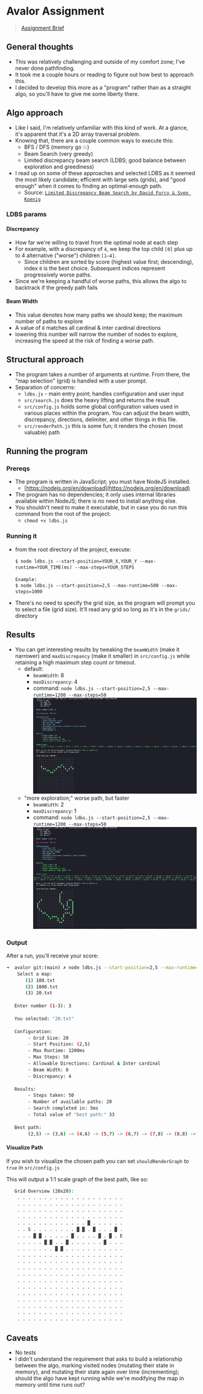 # Avalor Assignment

> [Assignment Brief](./SE_assessment_1_pathplanner_short.md)

## General thoughts
- This was relatively challenging and outside of my comfort zone; I've never done pathfinding.
- It took me a couple hours or reading to figure out how best to approach this.
- I decided to develop this more as a "program" rather than as a straight algo, so you'll have to give me some liberty there.

## Algo approach
- Like I said, I'm relatively unfamiliar with this kind of work. At a glance, it's apparent that it's a 2D array traversal problem.
- Knowing that, there are a couple common ways to execute this:
    - BFS / DFS (memory go 💥)
    - Beam Search (very greedy)
    - Limited discrepancy beam search (LDBS; good balance between exploration and greediness)
- I read up on some of these approaches and selected LDBS as it seemed the most likely candidate; efficient with large sets (grids), and "good enough" when it comes to finding an optimal-enough path.
    - Source: [`Limited Discrepancy Beam Search by David Furcy & Sven Koenig`](https://www.ijcai.org/Proceedings/05/Papers/0596.pdf)

### LDBS params
#### Discrepancy
- How far we're willing to travel from the optimal node at each step
- For example, with a discrepancy of `4`, we keep the top child `[0]` plus up to 4 alternative ("worse") children `[1–4]`.
    - Since children are sorted by score (highest value first; descending), index `0` is the best choice. Subsequent indices represent progressively worse paths.
- Since we're keeping a handful of worse paths, this allows the algo to backtrack if the greedy path fails

#### Beam Width
- This value denotes how many paths we should keep; the maximum number of paths to explore
- A value of `8` matches all cardinal & inter cardinal directions
- lowering this number will narrow the number of nodes to explore, increasing the speed at the risk of finding a worse path.

## Structural approach
- The program takes a number of arguments at runtime. From there, the "map selection" (grid) is handled with a user prompt.
- Separation of concerns:
    - `ldbs.js` - main entry point; handles configuration and user input
    - `src/search.js` does the heavy lifting and returns the result
    - `src/config.js` holds some global configuration values used in various places within the program. You can adjust the beam width, discrepancy, directions, delimiter, and other things in this file.
    - `src/renderPath.js` this is some fun; it renders the chosen (most valuable) path

## Running the program
### Prereqs
- The program is written in JavaScript; you must have NodeJS installed.
    - [https://nodejs.org/en/download](https://nodejs.org/en/download)
- The program has no dependencies; it only uses internal libraries available within NodeJS; there is no need to install anything else.
- You shouldn't need to make it executable, but in case you do run this command from the root of the project:
    - `chmod +x ldbs.js`

### Running it
- from the root directory of the project, execute:
    ```
    $ node ldbs.js --start-position=YOUR_X,YOUR_Y --max-runtime=YOUR_TIME(ms) --max-steps=YOUR_STEPS

    Example:
    $ node ldbs.js --start-position=2,5 --max-runtime=500 --max-steps=1000
    ```
- There's no need to specify the grid size, as the program will prompt you to select a file (grid size). It'll read any grid so long as it's in the `grids/` directory

## Results

- You can get interesting results by tweaking the `beamWidth` (make it narrower) and `maxDiscrepancy` (make it smaller) in `src/config.js` while retaining a high maximum step count or timeout.
    - default:
        - `beamWidth`: 8
        - `maxDiscrepancy`: 4
        - command: `node ldbs.js --start-position=2,5 --max-runtime=1200 --max-steps=50`
        ![beam8|discrep4](./assets/beam8|discrep4.png)
    - "more exploration;" worse path, but faster
        - `beamWidth`: 2
        - `maxDiscrepancy`: 1
        - command: `node ldbs.js --start-position=2,5 --max-runtime=1200 --max-steps=50`
        ![beam2|discrep1](./assets/beam2|discrep1.png)

### Output
After a run, you'll receive your score:
```bash
➜  avalor git:(main) ✗ node ldbs.js --start-position=2,5 --max-runtime=1200 --max-steps=50
    Select a map:
       (1) 100.txt
       (2) 1000.txt
       (3) 20.txt

   Enter number (1-3): 3
 
   You selected: "20.txt"

   Configuration:
        - Grid Size: 20
        - Start Position: (2,5)
        - Max Runtime: 1200ms
        - Max Steps: 50
        - Allowable Directions: Cardinal & Inter cardinal
        - Beam Width: 8
        - Discrepancy: 4
    
   Results:
        - Steps taken: 50
        - Number of available paths: 20
        - Search completed in: 5ms
        - Total value of "best path:" 33
    
   Best path:
        (2,5) -> (3,6) -> (4,6) -> (5,7) -> (6,7) -> (7,8) -> (8,8) -> (9,7) -> (10,6) -> (11,5) -> (12,5) -> (13,4) -> (14,5) -> (15,6) -> (16,7) -> (17,6) -> (18,5) -> (19,6)
```


#### Visualize Path
If you wish to visualize the chosen path you can set `shouldRenderGraph` to `true` in `src/config.js`

This will output a 1:1 scale graph of the best path, like so:
```bash
   Grid Overview (20x20):
    . . . . . . . . . . . . . . . . . . . . 
    . . . . . . . . . . . . . . . . . . . . 
    . . . . . . . . . . . . . . . . . . . . 
    . . . . . . . . . . . . . . . . . . . . 
    . . . . . . . . . . . . . ▓ . . . . . . 
    . . S . . . . . . . . ▓ ▓ . ▓ . . . ▓ . 
    . . . ▓ ▓ . . . . . ▓ . . . . ▓ . ▓ . E 
    . . . . . ▓ ▓ . . ▓ . . . . . . ▓ . . . 
    . . . . . . . ▓ ▓ . . . . . . . . . . . 
    . . . . . . . . . . . . . . . . . . . . 
    . . . . . . . . . . . . . . . . . . . . 
    . . . . . . . . . . . . . . . . . . . . 
    . . . . . . . . . . . . . . . . . . . . 
    . . . . . . . . . . . . . . . . . . . . 
    . . . . . . . . . . . . . . . . . . . . 
    . . . . . . . . . . . . . . . . . . . . 
    . . . . . . . . . . . . . . . . . . . . 
    . . . . . . . . . . . . . . . . . . . . 
    . . . . . . . . . . . . . . . . . . . . 
    . . . . . . . . . . . . . . . . . . . . 
```

## Caveats
- No tests
- I didn't understand the requirement that asks to build a relationship between the algo, marking visited nodes (mutating their state in memory), and mutating their state again over time (incrementing); should the algo have kept running while we're modifying the map in memory until time runs out?

